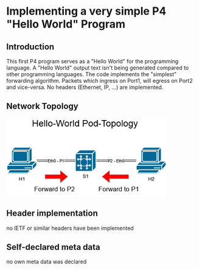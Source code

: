 # Implementing a very simple P4 "Hello World" Program

## Introduction

This first P4 program serves as a "Hello World" for the programming language. A "Hello World" output text isn't being generated compared to other programming languages. The code implements the "simplest" forwarding algorithm. Packets which ingress on Port1, will egress on Port2 and vice-versa.
No headers (Ethernet, IP, ...) are implemented.

## Network Topology
![alt text](https://github.com/Selltowitz/p4/blob/main/Topo-Drawings/Hello-World.png?raw=true)

## Header implementation
no IETF or similar headers have been implemented

## Self-declared meta data
no own meta data was declared
